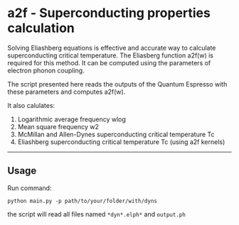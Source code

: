 # a2f - Superconducting properties calculation
Solving Eliashberg equations is effective and accurate way to calculate superconducting critical temperature. The Eliasberg function a2f(w) is required for this method. It can be computed using the parameters of electron phonon coupling. 

The script presented here reads the outputs of the Quantum Espresso with these parameters and computes a2f(w). 

It also calulates:
1. Logarithmic average frequency wlog
2. Mean square frequency w2
3. McMillan and Allen-Dynes superconducting critical temperature Tc
4. Eliashberg superconducting critical temperature Tc (using a2f kernels)
---
## Usage
Run command:
```
python main.py -p path/to/your/folder/with/dyns
```
the script will read all files named `*dyn*.elph*` and `output.ph`
